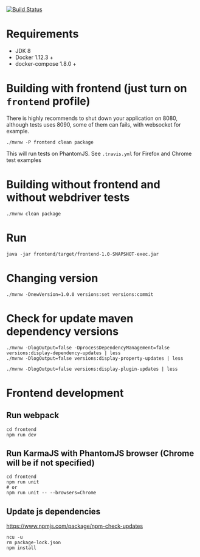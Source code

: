 [![Build Status](https://travis-ci.org/nikit-cpp/blog.svg?branch=master)](https://travis-ci.org/nikit-cpp/blog)

# Requirements

* JDK 8
* Docker 1.12.3 +
* docker-compose 1.8.0 +

# Building with frontend (just turn on `frontend` profile)

There is highly recommends to shut down your application on 8080, although tests uses 8090, some of
them can fails, with websocket for example.
```
./mvnw -P frontend clean package
```

This will run tests on PhantomJS.
See `.travis.yml` for Firefox and Chrome test examples

# Building without frontend and without webdriver tests
```
./mvnw clean package
```


# Run
```
java -jar frontend/target/frontend-1.0-SNAPSHOT-exec.jar
```

# Changing version
```
./mvnw -DnewVersion=1.0.0 versions:set versions:commit
```

# Check for update maven dependency versions
```
./mvnw -DlogOutput=false -DprocessDependencyManagement=false versions:display-dependency-updates | less
./mvnw -DlogOutput=false versions:display-property-updates | less

./mvnw -DlogOutput=false versions:display-plugin-updates | less

```

# Frontend development

## Run webpack
```
cd frontend
npm run dev
```

## Run KarmaJS with PhantomJS browser (Chrome will be if not specified)
```
cd frontend
npm run unit
# or
npm run unit -- --browsers=Chrome
```

## Update js dependencies

https://www.npmjs.com/package/npm-check-updates

```
ncu -u
rm package-lock.json
npm install
```
